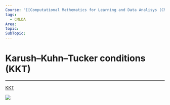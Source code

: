 ```yaml
---
Course: "[[Computational Mathematics for Learning and Data Analisys (CMLDA)]]"
tags:
  - CMLDA
Area: 
topic: 
SubTopic:
---
```

# Karush–Kuhn–Tucker conditions (KKT)
---
[KKT](https://en.wikipedia.org/wiki/Karush%E2%80%93Kuhn%E2%80%93Tucker_conditions)


![](https://www.youtube.com/watch?v=uh1Dk68cfWs)